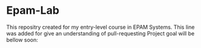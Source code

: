# Epam-Lab
This repositry created for my entry-level course in EPAM Systems.
This line was added for give an understanding of pull-requesting
Project goal will be bellow soon:

